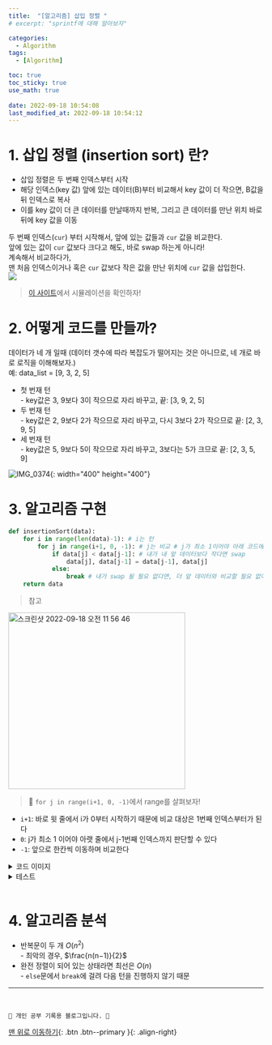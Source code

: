 ```yaml
---
title:  "[알고리즘] 삽입 정렬 "
# excerpt: "sprintf에 대해 알아보자"

categories:
  - Algorithm
tags:
  - [Algorithm]

toc: true
toc_sticky: true
use_math: true
 
date: 2022-09-18 10:54:08
last_modified_at: 2022-09-18 10:54:12
---
```

# 1. 삽입 정렬 (insertion sort) 란?
- 삽입 정렬은 두 번째 인덱스부터 시작
- 해당 인덱스(key 값) 앞에 있는 데이터(B)부터 비교해서 key 값이 더 작으면, B값을 뒤 인덱스로 복사
- 이를 key 값이 더 큰 데이터를 만날때까지 반복, 그리고 큰 데이터를 만난 위치 바로 뒤에 key 값을 이동

두 번째 인덱스(`cur`) 부터 시작해서, 앞에 있는 값들과 `cur` 값을 비교한다.<br>
앞에 있는 값이 `cur` 값보다 크다고 해도, 바로 swap 하는게 아니라!<br>
계속해서 비교하다가,<br>
맨 처음 인덱스이거나 혹은 `cur` 값보다 작은 값을 만난 위치에 `cur` 값을 삽입한다.<br>
<img src="https://upload.wikimedia.org/wikipedia/commons/9/9c/Insertion-sort-example.gif" />

> [이 사이트](https://visualgo.net/en/sorting)에서 시뮬레이션을 확인하자!

# 2. 어떻게 코드를 만들까?

데이터가 네 개 일때 (데이터 갯수에 따라 복잡도가 떨어지는 것은 아니므로, 네 개로 바로 로직을 이해해보자.)<br>
예: data_list = [9, 3, 2, 5]
- 첫 번재 턴<br>- key값은 3, 9보다 3이 작으므로 자리 바꾸고, 끝: [3, 9, 2, 5]
- 두 번재 턴<br>- key값은 2, 9보다 2가 작으므로 자리 바꾸고, 다시 3보다 2가 작으므로 끝: [2, 3, 9, 5]
- 세 번재 턴<br>- key값은 5, 9보다 5이 작으므로 자리 바꾸고, 3보다는 5가 크므로 끝: [2, 3, 5, 9]

![IMG_0374](https://user-images.githubusercontent.com/59405576/190883140-61d3abb8-9ad6-45d8-a10f-40d926972529.PNG){: width="400" height="400"}

# 3. 알고리즘 구현
```py
def insertionSort(data):
    for i in range(len(data)-1): # i는 턴
        for j in range(i+1, 0, -1): # j는 비교 # j가 최소 1이어야 아래 코드에서 j-1번째 인덱스까지 판단 가능!
            if data[j] < data[j-1]: # 내가 내 앞 데이터보다 작다면 swap
                data[j], data[j-1] = data[j-1], data[j]
            else:
                break # 내가 swap 될 필요 없다면, 더 앞 데이터와 비교할 필요 없이 해당 턴을 멈추기
    return data
```

> 참고<br>
<img width="349" alt="스크린샷 2022-09-18 오전 11 56 46" src="https://user-images.githubusercontent.com/59405576/190883633-019b136e-fa33-4dae-a83b-6334d802562e.png">

> 🌟 `for j in range(i+1, 0, -1)`에서 range를 살펴보자!<br>
- `i+1`: 바로 윗 줄에서 i가 0부터 시작하기 때문에 비교 대상은 1번째 인덱스부터가 된다
- `0`: j가 최소 1 이어야 아랫 줄에서 j-1번째 인덱스까지 판단할 수 있다
- `-1`: 앞으로 한칸씩 이동하며 비교한다

<details>
<summary>코드 이미지</summary>
<div markdown="1">       
<img width="1106" alt="스크린샷 2022-09-18 오전 11 51 26" src="https://user-images.githubusercontent.com/59405576/190883498-06de8dfd-ae65-46d8-aaab-a6412755064f.png">
</div>
</details>

<details>
<summary>테스트</summary>
<div markdown="1">       
<img width="1103" alt="스크린샷 2022-09-18 오전 11 51 40" src="https://user-images.githubusercontent.com/59405576/190883506-2e78c91a-ac18-4b63-86aa-d8c88ec62a34.png">
</div>
</details>

<br>

# 4. 알고리즘 분석
- 반복문이 두 개 $O(n^2)$<br>- 최악의 경우,  $\frac{n(n−1)}{2}$ 
- 완전 정렬이 되어 있는 상태라면 최선은 $O(n)$<br>- `else`문에서 `break`에 걸려 다음 턴을 진행하지 않기 때문





***
<br>


    💛 개인 공부 기록용 블로그입니다. 👻

[맨 위로 이동하기](#){: .btn .btn--primary }{: .align-right}